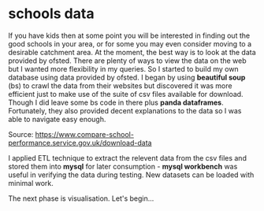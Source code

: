 # schools data
If you have kids then at some point you will be interested in finding out the good schools in your area, or for some you may even consider moving to a desirable catchment area. At the moment, the best way is to look at the data provided by ofsted. There are plenty of ways to view the data on the web but I wanted more flexibility in my queries. So I started to build my own database using data provided by ofsted. I began by using **beautiful soup** (bs) to crawl the data from their websites but discovered it was more efficient just to make use of the suite of csv files available for download. Though I did leave some bs code in there plus **panda dataframes**. Fortunately, they also provided decent explanations to the data so I was able to navigate easy enough.

Source: https://www.compare-school-performance.service.gov.uk/download-data

I applied ETL technique to extract the relevent data from the csv files and stored them into **mysql** for later consumption - **mysql workbench** was useful in verifying the data during testing. New datasets can be loaded with minimal work.

The next phase is visualisation.
Let's begin...
